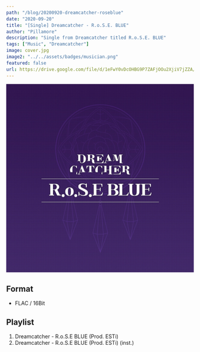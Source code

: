 ```yaml
---
path: "/blog/20200920-dreamcatcher-roseblue"
date: "2020-09-20"
title: "[Single] Dreamcatcher - R.o.S.E. BLUE"
author: "Pillamore"
description: "Single from Dreamcatcher titled R.o.S.E. BLUE"
tags: ["Music", "Dreamcatcher"]
image: cover.jpg
image2: "../../assets/badges/musician.png"
featured: false
url: https://drive.google.com/file/d/1eFwY0vDcOHBG9P7ZAFjOOu2XjiV7jZZA/view?usp=sharing
---
```


![Dreamcatcher - R.o.S.E. BLUE](./cover.jpg)

## Format

- FLAC / 16Bit

## Playlist

1.  Dreamcatcher - R.o.S.E BLUE (Prod. ESTi)
2.  Dreamcatcher - R.o.S.E BLUE (Prod. ESTi) (inst.)
